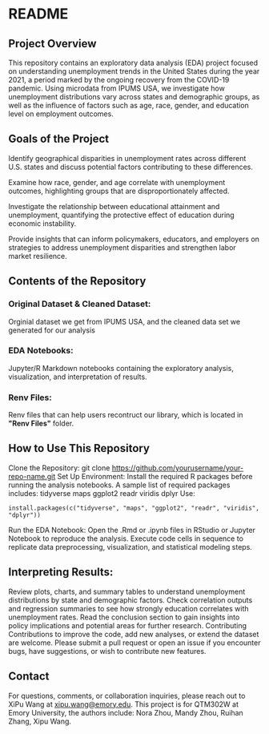 # README
## Project Overview
This repository contains an exploratory data analysis (EDA) project focused on understanding unemployment trends in the United States during the year 2021, a period marked by the ongoing recovery from the COVID-19 pandemic. Using microdata from IPUMS USA, we investigate how unemployment distributions vary across states and demographic groups, as well as the influence of factors such as age, race, gender, and education level on employment outcomes.

## Goals of the Project

Identify geographical disparities in unemployment rates across different U.S. states and discuss potential factors contributing to these differences.

Examine how race, gender, and age correlate with unemployment outcomes, highlighting groups that are disproportionately affected.

Investigate the relationship between educational attainment and unemployment, quantifying the protective effect of education during economic instability.

Provide insights that can inform policymakers, educators, and employers on strategies to address unemployment disparities and strengthen labor market resilience.

## Contents of the Repository
### Original Dataset & Cleaned Dataset:
Orginial dataset we get from IPUMS USA, and the cleaned data set we generated for our analysis
### EDA Notebooks:
Jupyter/R Markdown notebooks containing the exploratory analysis, visualization, and interpretation of results.
### Renv Files:
Renv files that can help users recontruct our library, which is located in **"Renv Files"** folder.

## How to Use This Repository
Clone the Repository:
git clone https://github.com/yourusername/your-repo-name.git
Set Up Environment:
Install the required R packages before running the analysis notebooks. A sample list of required packages includes:
tidyverse
maps
ggplot2
readr
viridis
dplyr
Use:
```{r}
install.packages(c("tidyverse", "maps", "ggplot2", "readr", "viridis", "dplyr"))
```
Run the EDA Notebook:
Open the .Rmd or .ipynb files in RStudio or Jupyter Notebook to reproduce the analysis. Execute code cells in sequence to replicate data preprocessing, visualization, and statistical modeling steps.

## Interpreting Results:
Review plots, charts, and summary tables to understand unemployment distributions by state and demographic factors.
Check correlation outputs and regression summaries to see how strongly education correlates with unemployment rates.
Read the conclusion section to gain insights into policy implications and potential areas for further research.
Contributing
Contributions to improve the code, add new analyses, or extend the dataset are welcome. Please submit a pull request or open an issue if you encounter bugs, have suggestions, or wish to contribute new features.

## Contact
For questions, comments, or collaboration inquiries, please reach out to XiPu Wang at xipu.wang@emory.edu. This project is for QTM302W at Emory University, the authors include: Nora Zhou, Mandy Zhou, Ruihan Zhang, Xipu Wang.
